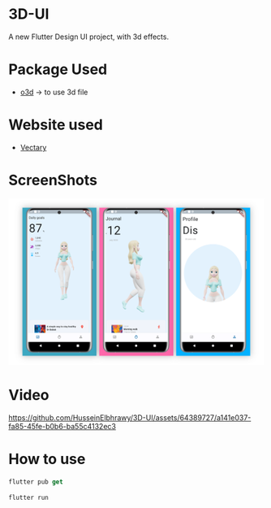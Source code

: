 # 3D-UI

A new Flutter Design UI project, with 3d effects.


# Package Used 

- [o3d](https://pub.dev/packages/o3d)  -> to use 3d file 


# Website used

- [Vectary](https://www.vectary.com/)



# ScreenShots

![](screenshot/mock_up.png)


# Video 


https://github.com/HusseinElbhrawy/3D-UI/assets/64389727/a141e037-fa85-45fe-b0b6-ba55c4132ec3





# How to use


```dart
flutter pub get
```

```dart
flutter run
```
